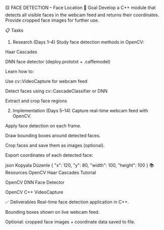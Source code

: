 🟨 FACE DETECTION – Face Location
🎯 Goal
Develop a C++ module that detects all visible faces in the webcam feed and returns their coordinates. Provide cropped face images for further use.

📋 Tasks
1. Research (Days 1–4)
Study face detection methods in OpenCV:

Haar Cascades

DNN face detector (deploy.prototxt + .caffemodel)

Learn how to:

Use cv::VideoCapture for webcam feed

Detect faces using cv::CascadeClassifier or DNN

Extract and crop face regions

2. Implementation (Days 5–14)
Capture real-time webcam feed with OpenCV.

Apply face detection on each frame.

Draw bounding boxes around detected faces.

Crop faces and save them as images (optional).

Export coordinates of each detected face:

json
Kopyala
Düzenle
{ "x": 120, "y": 80, "width": 100, "height": 100 }
📚 Resources
OpenCV Haar Cascades Tutorial

OpenCV DNN Face Detector

OpenCV C++ VideoCapture

✅ Deliverables
Real-time face detection application in C++.

Bounding boxes shown on live webcam feed.

Optional: cropped face images + coordinate data saved to file.